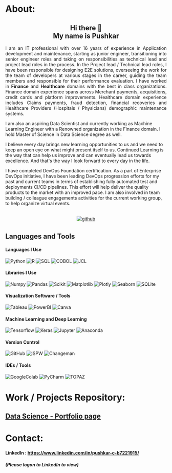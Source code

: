 # About:

<h2 align="center"> Hi there 👋 <br> My name is Pushkar </h2>

<p align="justify"> I am an IT professional with over 16 years of experience in Application development and maintenance, starting as junior engineer, transitioning into senior engineer roles and taking on responsibilities as technical lead and project lead roles in the process. In the Project lead / Technical lead roles, I have been responsible for designing E2E solutions, overseeing the work for the team of developers at various stages in the career, guiding the team members and responsible for their performance evaluation. I have worked in <b>Finance</b> and <b>Healthcare</b> domains with the best in class organizations. Finance domain experience spans across Merchant payments, acquisitions, credit cards and platform improvements. Healthcare domain experience includes Claims payments, fraud detection, financial recoveries and Healthcare Providers (Hospitals / Physicians) demographic maintenance systems.

I am also an aspiring Data Scientist and currently working as Machine Learning Engineer with a Renowned organization in the Finance domain. I hold Master of Science in Data Science degree as well. 

I believe every day brings new learning opportunities to us and we need to keep an open eye on what might present itself to us. Continued Learning is the way that can help us improve and can eventually lead us towards excellence. And that's the way I look forward to every day in the life.

I have completed DevOps Foundation certification. As a part of Enterprise DevOps initiative, I have been leading DevOps progression efforts for my past and current teams in terms of establishing fully automated test and deployments CI/CD pipelines. This effort will help deliver the quality products to the market with an improved pace. I am also involved in team building / colleague engagements activities for the current working group, to help organize virtual events.

</p>
<br/>

<div align="center">
<a href="https://github.com/pchougule-ms" target="_blank">
<img src=https://img.shields.io/badge/github-%2324292e.svg?&style=for-the-badge&logo=github&logoColor=white alt=github style="margin-bottom: 5px;" />
</a>

</div>


## Languages and Tools  

#### Languages I Use

![Python](https://img.shields.io/badge/-Python-FF6F00?style=for-the-badge&logo=Python&logoColor=white)
![R](https://img.shields.io/badge/-R-165CAA?style=for-the-badge&logo=R&logoColor=white)
![SQL](https://img.shields.io/badge/-SQL-306998?style=for-the-badge&logo=SQL&logoColor=white)
![COBOL](https://img.shields.io/badge/-COBOL-34A853?style=for-the-badge&logo=COBOL&logoColor=white)
![JCL](https://img.shields.io/badge/-JCL-846544?style=for-the-badge&logo=JCL&logoColor=white)



#### Libraries I Use
![Numpy](https://img.shields.io/badge/-numpy-013243?style=for-the-badge&logo=numpy&logoColor=white)
![Pandas](https://img.shields.io/badge/-pandas-150458?style=for-the-badge&logo=pandas&logoColor=white)
![Scikit](https://img.shields.io/badge/-scikit%20learn-F7931E?style=for-the-badge&logo=scikit-learn&logoColor=white)
![Matplotlib](https://img.shields.io/badge/-Matplotlib-FF6F00?style=for-the-badge&logo=Matplotlib&logoColor=white)
![Plotly](https://img.shields.io/badge/-Plotly-3F4F75?style=for-the-badge&logo=Plotly&logoColor=white)
![Seaborn](https://img.shields.io/badge/Seaborn-6478a6?style=for-the-badge&logo=Seaborn&logoColor=white)
![SQLite](https://img.shields.io/badge/SQLite-003B57?style=for-the-badge&logo=SQLite&logoColor=white)


#### Visualization Software / Tools
![Tableau](https://img.shields.io/badge/-Tableau-3F4F75?style=for-the-badge&logo=tableau&logoColor=white)
![PowerBI](https://img.shields.io/badge/-Power%20BI-F2C811?style=for-the-badge&logo=power-bi&logoColor=black)
![Canva](https://img.shields.io/badge/-Canva-00C4CC?style=for-the-badge&logo=canva&logoColor=black)


#### Machine Learning and Deep Learning
![Tensorflow](https://img.shields.io/badge/-tensorflow-FF6F00?style=for-the-badge&logo=tensorflow&logoColor=white)
![Keras](https://img.shields.io/badge/-keras-D00000?style=for-the-badge&logo=keras&logoColor=white)
![Jupyter](https://img.shields.io/badge/-Jupyter-F37626?style=for-the-badge&logo=Jupyter&logoColor=white)
![Anaconda](https://img.shields.io/badge/-Anaconda-43b02a?style=for-the-badge&logo=Anaconda&logoColor=white)


#### Version Control
![GitHub](https://img.shields.io/badge/-GitHub-181717?style=for-the-badge&logo=github)
![ISPW](https://img.shields.io/badge/-ISPW-FF6F00?style=for-the-badge&logo=ISPW&logoColor=white)
![Changeman](https://img.shields.io/badge/-Changeman-8CAAE6?style=for-the-badge&logo=Changeman&logoColor=white)


#### IDEs / Tools
![GoogleColab](https://img.shields.io/badge/-GoogleColab-F9AB00?style=for-the-badge&logo=GoogleColab&logoColor=white)
![PyCharm](https://img.shields.io/badge/-PyCharm-000000?style=for-the-badge&logo=PyCharm&logoColor=white)
![TOPAZ](https://img.shields.io/badge/-Topaz-43b02a?style=for-the-badge&logo=Topaz&logoColor=white)

##

# Work / Projects Repository:
## [Data Science - Portfolio page](https://pushkarchougule.github.io/)

###

# Contact:
#### LinkedIn : https://www.linkedin.com/in/pushkar-c-b7221915/       
##### (Please logon to LinkedIn to view)
